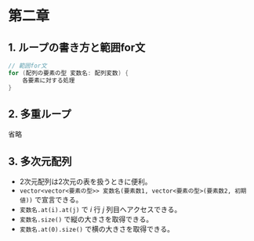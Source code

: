 # 第二章
## 1. ループの書き方と範囲for文
```cpp
// 範囲for文
for (配列の要素の型 変数名: 配列変数) {
    各要素に対する処理
}
```

## 2. 多重ループ
省略

## 3. 多次元配列
* 2次元配列は2次元の表を扱うときに便利。
* `vector<vector<要素の型>> 変数名(要素数1, vector<要素の型>(要素数2, 初期値))` で宣言できる。
* `変数名.at(i).at(j)` で $i$ 行 $j$ 列目へアクセスできる。
* `変数名.size()` で縦の大きさを取得できる。
* `変数名.at(0).size()` で横の大きさを取得できる。 